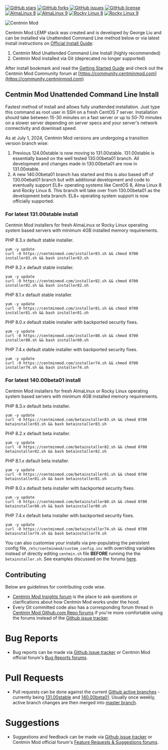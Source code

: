 [![GitHub stars](https://img.shields.io/github/stars/centminmod/centminmod.svg?style=flat-square)](https://github.com/centminmod/centminmod/stargazers) [![GitHub forks](https://img.shields.io/github/forks/centminmod/centminmod.svg?style=flat-square)](https://github.com/centminmod/centminmod/network) [![GitHub issues](https://img.shields.io/github/issues/centminmod/centminmod.svg?style=flat-square)](https://github.com/centminmod/centminmod/issues) [![GitHub license](https://img.shields.io/badge/license-GPL-blue.svg?style=flat-square)](https://raw.githubusercontent.com/centminmod/centminmod/master/license.txt) [![AlmaLinux 8](https://github.com/centminmod/centminmod-workflows/actions/workflows/main.yml/badge.svg?branch=master)](https://github.com/centminmod/centminmod-workflows/actions/workflows/main.yml) [![AlmaLinux 9](https://github.com/centminmod/centminmod-workflows/actions/workflows/almalinux9.yml/badge.svg)](https://github.com/centminmod/centminmod-workflows/actions/workflows/almalinux9.yml) [![Rocky Linux 8](https://github.com/centminmod/centminmod-workflows/actions/workflows/rockylinux8.yml/badge.svg)](https://github.com/centminmod/centminmod-workflows/actions/workflows/rockylinux8.yml) [![Rocky Linux 9](https://github.com/centminmod/centminmod-workflows/actions/workflows/rockylinux9.yml/badge.svg)](https://github.com/centminmod/centminmod-workflows/actions/workflows/rockylinux9.yml)

![Centmin Mod](/centmin-mod-logo2.jpg)

Centmin Mod LEMP stack was created and is developed by George Liu and can be installed via Unattended Command Line method below or via latest install instructions on [Official Install Guide](https://centminmod.com/install.html):

1. Centmin Mod Unattended Command Line Install (highly recommended)
2. Centmin Mod installed via Git (deprecated no longer supported)

After install bookmark and read the [Getting Started Guide](https://centminmod.com/getstarted.html) and check out the Centmin Mod Community forum at [https://community.centminmod.com](https://community.centminmod.com)

## Centmin Mod Unattended Command Line Install

Fastest method of install and allows fully unattended installation. Just type this command as root user in SSH on a fresh CentOS 7 server. Installation should take between 15-30 minutes on a fast server or up to 50-70 minutes on a slower server depending on server specs and your server's network connectivity and download speed.

As at July 1, 2024, Centmin Mod versions are undergoing a transition version branch wise:

1. Previous 124.00stable is now moving to 131.00stable. 131.00stable is essentially based on the well tested 130.00beta01 branch. All development and changes made in 130.00beta01 are now in 131.00stable.
2. A new 140.00beta01 branch has started and this is also based off of 130.00ebat01 branch but with additional development and code to eventually support EL8+ operating systems like CentOS 8, Alma Linux 8 and Rocky Linux 8. This branch will take over from 130.00beta01 as the development beta branch. EL8+ operating system support is now officially supported.

### For latest 131.00stable install

Centmin Mod installers for fresh AlmaLinux or Rocky Linux operating system based servers with minimum 4GB installed memory requirements.

PHP 8.3.x default stable installer.

```
yum -y update
curl -O https://centminmod.com/installer83.sh && chmod 0700 installer83.sh && bash installer83.sh
```

PHP 8.2.x default stable installer.

```
yum -y update
curl -O https://centminmod.com/installer82.sh && chmod 0700 installer82.sh && bash installer82.sh
```

PHP 8.1.x default stable installer.

```
yum -y update
curl -O https://centminmod.com/installer81.sh && chmod 0700 installer81.sh && bash installer81.sh
```

PHP 8.0.x default stable installer with backported security fixes.

```
yum -y update
curl -O https://centminmod.com/installer80.sh && chmod 0700 installer80.sh && bash installer80.sh
```

PHP 7.4.x default stable installer with backported security fixes.

```
yum -y update
curl -O https://centminmod.com/installer74.sh && chmod 0700 installer74.sh && bash installer74.sh
```

### For latest 140.00beta01 install

Centmin Mod installers for fresh AlmaLinux or Rocky Linux operating system based servers with minimum 4GB installed memory requirements.

PHP 8.3.x default beta installer.

```
yum -y update
curl -O https://centminmod.com/betainstaller83.sh && chmod 0700 betainstaller83.sh && bash betainstaller83.sh
```

PHP 8.2.x default beta installer.

```
yum -y update
curl -O https://centminmod.com/betainstaller82.sh && chmod 0700 betainstaller82.sh && bash betainstaller82.sh
```

PHP 8.1.x default beta installer.

```
yum -y update
curl -O https://centminmod.com/betainstaller81.sh && chmod 0700 betainstaller81.sh && bash betainstaller81.sh
```

PHP 8.0.x default beta installer with backported security fixes.

```
yum -y update
curl -O https://centminmod.com/betainstaller80.sh && chmod 0700 betainstaller80.sh && bash betainstaller80.sh
```

PHP 7.4.x default beta installer with backported security fixes.

```
yum -y update
curl -O https://centminmod.com/betainstaller74.sh && chmod 0700 betainstaller74.sh && bash betainstaller74.sh
```

You can also customise your installs via pre-populating the persistent config file, `/etc/centminmod/custom_config.inc` with overriding variables instead of directly editing `centmin.sh` file **BEFORE** running the the `betainstaller.sh`. See examples discussed on the forums [here](https://community.centminmod.com/threads/discussion-how-do-you-initially-install-setup-your-centmin-mod-server.14736/).

## Contributing

Below are guidelines for contributing code wise. 

* [Centmin Mod Insights forum](https://community.centminmod.com/forums/centmin-mod-insights.20/) is the place to ask questions or clarifications about how Centmin Mod works under the hood.
* Every Git committed code also has a corresponding forum thread in [Centmin Mod Github.com Repo forums](https://community.centminmod.com/link-forums/centmin-mod-github-com-repository.13/) if you're more comfortable using the forums instead of the [Github issue tracker](https://github.com/centminmod/centminmod/issues).

# Bug Reports

* Bug reports can be made via [Github issue tracker](https://github.com/centminmod/centminmod/issues) or Centmin Mod official forum's [Bug Reports forums](https://community.centminmod.com/forums/bug-reports.12/).

# Pull Requests

* Pull requests can be done against the current [Github active branches](https://github.com/centminmod/centminmod/branches/active) - currently being [131.00stable](https://github.com/centminmod/centminmod/tree/131.00stable) and [140.00beta01](https://github.com/centminmod/centminmod/tree/140.00beta01). Usually once weekly, active branch changes are then merged into [master branch](https://github.com/centminmod/centminmod).

# Suggestions

* Suggestions and feedback can be made via [Github issue tracker](https://github.com/centminmod/centminmod/issues) or Centmin Mod official forum's [Feature Requests & Suggestions forums](https://community.centminmod.com/forums/feature-requests-suggestions.11/).